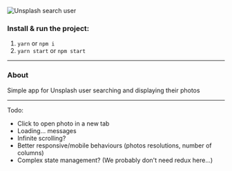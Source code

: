 ![Unsplash search user](https://s3.gifyu.com/images/unsplash.gif)

### Install & run the project:

1. `yarn` or `npm i`
2. `yarn start` or `npm start`

---

### About
Simple app for Unsplash user searching and displaying their photos

---

Todo:
- Click to open photo in a new tab
- Loading... messages
- Infinite scrolling?
- Better responsive/mobile behaviours (photos resolutions, number of columns)
- Complex state management? (We probably don't need redux here...)
